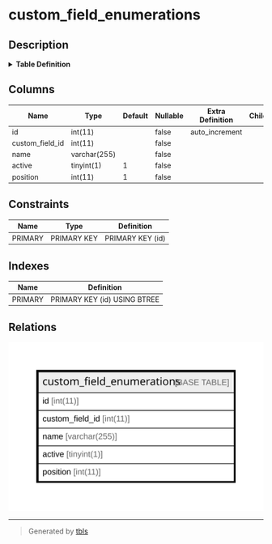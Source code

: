 # custom_field_enumerations

## Description

<details>
<summary><strong>Table Definition</strong></summary>

```sql
CREATE TABLE `custom_field_enumerations` (
  `id` int(11) NOT NULL AUTO_INCREMENT,
  `custom_field_id` int(11) NOT NULL,
  `name` varchar(255) NOT NULL,
  `active` tinyint(1) NOT NULL DEFAULT '1',
  `position` int(11) NOT NULL DEFAULT '1',
  PRIMARY KEY (`id`)
) ENGINE=InnoDB DEFAULT CHARSET=latin1
```

</details>

## Columns

| Name | Type | Default | Nullable | Extra Definition | Children | Parents | Comment |
| ---- | ---- | ------- | -------- | --------------- | -------- | ------- | ------- |
| id | int(11) |  | false | auto_increment |  |  |  |
| custom_field_id | int(11) |  | false |  |  |  |  |
| name | varchar(255) |  | false |  |  |  |  |
| active | tinyint(1) | 1 | false |  |  |  |  |
| position | int(11) | 1 | false |  |  |  |  |

## Constraints

| Name | Type | Definition |
| ---- | ---- | ---------- |
| PRIMARY | PRIMARY KEY | PRIMARY KEY (id) |

## Indexes

| Name | Definition |
| ---- | ---------- |
| PRIMARY | PRIMARY KEY (id) USING BTREE |

## Relations

![er](custom_field_enumerations.svg)

---

> Generated by [tbls](https://github.com/k1LoW/tbls)
